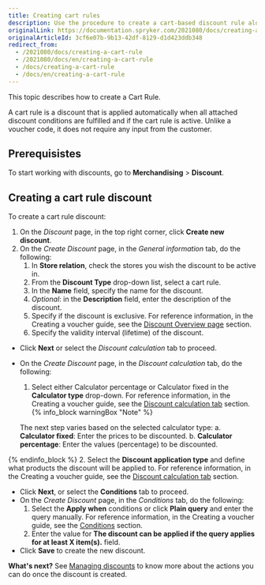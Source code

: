 ```yaml
---
title: Creating cart rules
description: Use the procedure to create a cart-based discount rule along with its conditions in the Back Office.
originalLink: https://documentation.spryker.com/2021080/docs/creating-a-cart-rule
originalArticleId: 3cf6e07b-9b13-42df-8129-d1d423ddb348
redirect_from:
  - /2021080/docs/creating-a-cart-rule
  - /2021080/docs/en/creating-a-cart-rule
  - /docs/creating-a-cart-rule
  - /docs/en/creating-a-cart-rule
---
```


This topic describes how to create a Cart Rule.

A cart rule is a discount that is applied automatically when all attached discount conditions are fulfilled and if the cart rule is active. Unlike a voucher code, it does not require any input from the customer.

## Prerequisistes

To start working with discounts, go to **Merchandising** > **Discount**.

## Creating a cart rule discount

To create a cart rule discount:

1. On the *Discount* page, in the top right corner, click **Create new discount**.
2. On the *Create Discount* page, in the *General information* tab, do the following:
    1. In **Store relation**, check the stores you wish the discount to be active in.
    2. From the **Discount Type** drop-down list, select a cart rule.
    3. In the **Name** field, specify the name for the discount.
    4. _Optional_: in the **Description** field, enter the description of the discount.
    5. Specify if the discount is exclusive. For reference information, in the Creating a voucher guide, see the [Discount Overview page](/docs/scos/user/user-guides/{{page.version}}/back-office-user-guide/merchandising/discount/creating-a-voucher.html#discount-overview-page) section.
    6. Specify the validity interval (lifetime) of the discount.
* Click **Next** or select the *Discount calculation* tab to proceed.
* On the *Create Discount* page, in the *Discount calculation* tab, do the following:
    1.  Select either Calculator percentage or Calculator fixed in the **Calculator type** drop-down. For reference information, in the Creating a voucher guide, see the [Discount calculation tab](/docs/scos/user/user-guides/{{page.version}}/back-office-user-guide/merchandising/discount/creating-a-voucher.html#discount-calculation-tab) section.
    {% info_block warningBox "Note" %}

    The next step varies based on the selected calculator type:
    a. **Calculator fixed**: Enter the prices to be discounted.
    b.  **Calculator percentage**: Enter the values (percentage) to be discounted.

{% endinfo_block %}
    2. Select the **Discount application type** and define what products the discount will be applied to. For reference information, in the Creating a voucher guide, see the [Discount calculation tab](/docs/scos/user/user-guides/{{page.version}}/back-office-user-guide/merchandising/discount/creating-a-voucher.html#discount-calculation-tab) section.
 * Click **Next**, or select the **Conditions** tab to proceed.
 * On the *Create Discount* page, in the *Conditions* tab, do the following:
    1. Select the **Apply when** conditions or click **Plain query** and enter the query manually. For reference information, in the Creating a voucher guide, see the [Conditions](/docs/scos/user/user-guides/{{page.version}}/back-office-user-guide/merchandising/discount/creating-a-voucher.html#conditions) section.
    2. Enter the value for **The discount can be applied if the query applies for at least X item(s).** field.
* Click **Save** to create the new discount.


**What's next?**
See [Managing discounts](/docs/scos/user/user-guides/{{page.version}}/back-office-user-guide/merchandising/discount/managing-discounts.html) to know more about the actions you can do once the discount is created.
